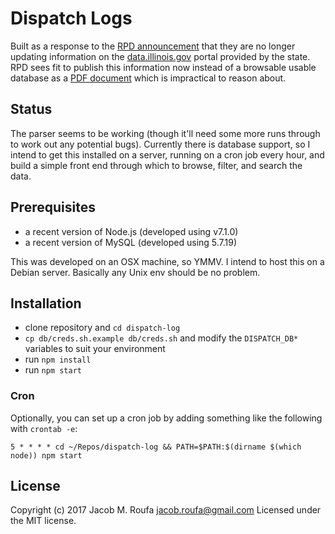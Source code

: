 # Dispatch Logs

Built as a response to the [RPD announcement](https://rockfordil.gov/wp-content/uploads/2016/11/Rockford-Police-Announce-72-Hour-Dispatch-Call-Log-Update.pdf) that they are no longer updating information on the [data.illinois.gov](https://data.illinois.gov/dataset/639rockford_police_department_72_hour_dispatch_call_log) portal provided by the state. RPD sees fit to publish this information now instead of a browsable usable database as a [PDF document](http://oldweb.rockfordil.gov/PDReports/72-Hour%20CFS%20Log.pdf) which is impractical to reason about.

## Status

The parser seems to be working (though it'll need some more runs through to work out any potential bugs). Currently there is database support, so I intend to get this installed on a server, running on a cron job every hour, and build a simple front end through which to browse, filter, and search the data.

## Prerequisites

* a recent version of Node.js (developed using v7.1.0)
* a recent version of MySQL (developed using 5.7.19)

This was developed on an OSX machine, so YMMV. I intend to host this on a Debian server. Basically any Unix env should be no problem.

## Installation

* clone repository and `cd dispatch-log`
* `cp db/creds.sh.example db/creds.sh` and modify the `DISPATCH_DB*` variables to suit your environment
* run `npm install`
* run `npm start`

### Cron

Optionally, you can set up a cron job by adding something like the following with `crontab -e`:

```
5 * * * * cd ~/Repos/dispatch-log && PATH=$PATH:$(dirname $(which node)) npm start
```

## License

Copyright (c) 2017 Jacob M. Roufa jacob.roufa@gmail.com Licensed under the MIT license.
